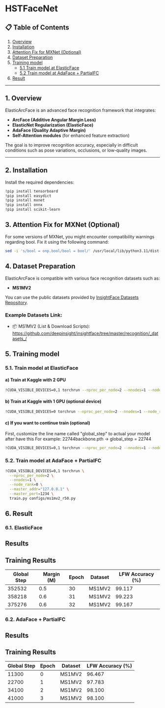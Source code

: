 # HSTFaceNet

## 📋 Table of Contents

1. [Overview](#1-overview)  
2. [Installation](#2-installation)  
3. [Attention Fix for MXNet (Optional)](#3-attention-fix-for-mxnet-optional)  
4. [Dataset Preparation](#4-dataset-preparation)  
5. [Training model](#5-training-model)  
    - [5.1 Train model at ElasticFace](#51-Train-model-at-ElasticFace)  
    - [5.2  Train model at AdaFace + PartialFC](#52-Train-model-at-AdaFace-PartialFC)  
6. [Result](#6-Result)  
---

## 1. Overview

ElasticArcFace is an advanced face recognition framework that integrates:

- **ArcFace (Additive Angular Margin Loss)**
- **ElasticNet Regularization (ElasticFace)**
- **AdaFace (Quality Adaptive Margin)**
- **Self-Attention modules** (for enhanced feature extraction)

The goal is to improve recognition accuracy, especially in difficult conditions such as pose variations, occlusions, or low-quality images.

---

## 2. Installation

Install the required dependencies:

```bash
!pip install tensorboard
!pip install easydict
!pip install mxnet
!pip install onnx
!pip install scikit-learn
```

## 3. Attention Fix for MXNet (Optional)
For some versions of MXNet, you might encounter compatibility warnings regarding bool.
Fix it using the following command:

```bash
sed -i 's/bool = onp.bool/bool = bool/' /usr/local/lib/python3.11/dist-packages/mxnet/numpy/utils.py

```

## 4. Dataset Preparation

ElasticArcFace is compatible with various face recognition datasets such as:

- **MS1MV2**

You can use the public datasets provided by [InsightFace Datasets Repository](https://github.com/deepinsight/insightface/tree/master/recognition/_datasets_).

### Example Datasets Link:
- 📦 MS1MV2  (List & Download Scripts):  
  https://github.com/deepinsight/insightface/tree/master/recognition/_datasets_/

## 5. Training model
### 5.1. Train model at ElasticFace
#### a) Train at Kaggle with 2 GPU
```bash
!CUDA_VISIBLE_DEVICES=0,1 torchrun --nproc_per_node=2 --nnodes=1 --node_rank=0 --master_addr="127.0.0.1" --master_port=1234 train.py 
```

#### b) Train at Kaggle with 1 GPU (optional device)
```bash
!CUDA_VISIBLE_DEVICES=0 torchrun --nproc_per_node=2 --nnodes=1 --node_rank=0 --master_addr="127.0.0.1" --master_port=1234 train.py 
```

#### c) If you want to continue train (optional)
First, customize the line name called "global_step" to actual your model after have this
For example: 22744backbone.pth -> global_step = 22744
```bash
!CUDA_VISIBLE_DEVICES=0,1 torchrun --nproc_per_node=2 --nnodes=1 --node_rank=0 --master_addr="127.0.0.1" --master_port=1234 train.py --resume 1
```
### 5.2. Train model at AdaFace + PartialFC
```bash
!CUDA_VISIBLE_DEVICES=0,1 torchrun \
  --nproc_per_node=2 \
  --nnodes=1 \
  --node_rank=0 \
  --master_addr="127.0.0.1" \
  --master_port=1234 \
  train.py configs/ms1mv2_r50.py
```

## 6. Result
### 6.1. ElasticFace
## Results

## Training Results

| Global Step | Margin (M) | Epoch | Dataset   | LFW Accuracy (%) |
|-------------|------------|-------|-----------|------------------|
| 352532      | 0.5        | 30    | MS1MV2    | 99.117           |
| 358218      | 0.6        | 31    | MS1MV2    | 99.223           |
| 375276      | 0.6        | 32    | MS1MV2    | 99.167           |



### 6.2. AdaFace + PartialFC
## Results

## Training Results

| Global Step |Epoch | Dataset   | LFW Accuracy (%) |
|-------------|------|---------- |------------------|
| 11300       | 0    | MS1MV2    | 96.467           |
| 22700       | 1    | MS1MV2    | 97.783           |
| 34100       | 2    | MS1MV2    | 98.100           |
| 41000       | 3    | MS1MV2    | 98.100           |
